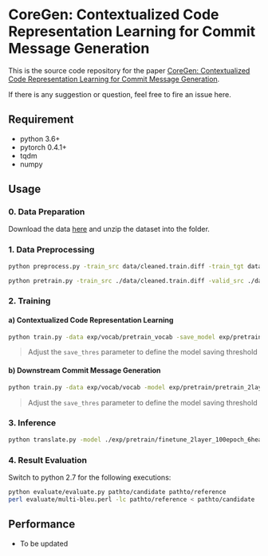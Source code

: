 # CoreGen: Contextualized Code Representation Learning for Commit Message Generation
This is the source code repository for the paper [CoreGen: Contextualized Code Representation Learning for Commit Message Generation](https://arxiv.org/abs/2007.06934).

If there is any suggestion or question, feel free to fire an issue here.

## Requirement
- python 3.6+
- pytorch 0.4.1+
- tqdm
- numpy

## Usage
### 0. Data Preparation
Download the data [here](https://mycuhk-my.sharepoint.com/:u:/g/personal/1155079751_link_cuhk_edu_hk/EXsJ_2t1qtJHlFz9FEQe3swBx-Atm31Sg0cBbiDq6dW7ag?e=lUTeQQ) and unzip the dataset into the folder.

### 1. Data Preprocessing
```bash
python preprocess.py -train_src data/cleaned.train.diff -train_tgt data/cleaned.train.msg -valid_src data/cleaned.valid.diff -valid_tgt data/cleaned.valid.msg -save_data exp/vocab/vocab -max_len 300 -min_word_count 0 -share_vocab
```
```bash
python pretrain.py -train_src ./data/cleaned.train.diff -valid_src ./data/cleaned.valid.diff -vocab ./exp/vocab/vocab -save_data ./exp/vocab/pretrain_vocab -mask_rate 0.5 -max_len 300 -min_word_count 0
```

### 2. Training
#### a) Contextualized Code Representation Learning
```bash
python train.py -data exp/vocab/pretrain_vocab -save_model exp/pretrain/pretrain_2layer_40epoch_6head_0.5maskrate -log exp/log/pretrain_2layer_40epoch_6head_0.5maskrate -save_mode best -save_thres 0.85 -proj_share_weight -embs_share_weight -label_smoothing -epoch 40 -batch_size 16 -n_head 6 -n_layers 2
```
> Adjust the ```save_thres``` parameter to define the model saving threshold

#### b) Downstream Commit Message Generation
```bash
python train.py -data exp/vocab/vocab -model exp/pretrain/pretrain_2layer_40epoch_6head_0.5maskrate_accu_XXX.chkpt -save_model exp/finetune/finetune_2layer_100epoch_6head_0.5maskrate -log exp/log/finetune_2layer_100epoch_6head_0.5maskrate -save_mode best -save_thres 0.35 -proj_share_weight -embs_share_weight -label_smoothing -epoch 100 -batch_size 32 -n_head 6 -n_layers 2
```
> Adjust the ```save_thres``` parameter to define the model saving threshold

### 3. Inference
```bash
python translate.py -model ./exp/pretrain/finetune_2layer_100epoch_6head_0.5maskrate_accu_XXX.chkpt -vocab exp/vocab/vocab -src ./data/cleaned.test.diff -output exp/result/finetuned_2layer_0.5maskrate.msg
```

### 4. Result Evaluation
Switch to python 2.7 for the following executions:
```bash
python evaluate/evaluate.py pathto/candidate pathto/reference
perl evaluate/multi-bleu.perl -lc pathto/reference < pathto/candidate
```
## Performance
- To be updated

